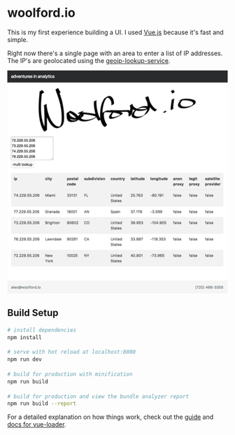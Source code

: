# woolford.io

This is my first experience building a UI. I used [Vue.js](https://vuejs.org/) because it's fast and simple.

Right now there's a single page with an area to enter a list of IP addresses. The IP's are geolocated using the [geoip-lookup-service](https://github.com/alexwoolford/geoip-lookup-service).

![woolford.io screenshot](woolfordio_screenshot.png)

## Build Setup

``` bash
# install dependencies
npm install

# serve with hot reload at localhost:8080
npm run dev

# build for production with minification
npm run build

# build for production and view the bundle analyzer report
npm run build --report
```

For a detailed explanation on how things work, check out the [guide](http://vuejs-templates.github.io/webpack/) and [docs for vue-loader](http://vuejs.github.io/vue-loader).
